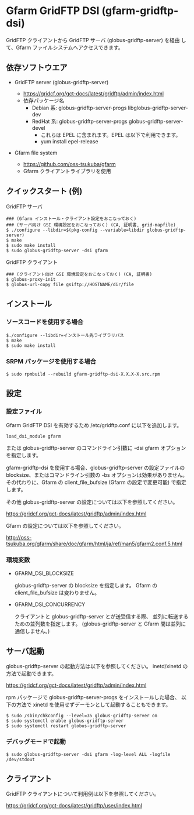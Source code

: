 # Gfarm GridFTP DSI (gfarm-gridftp-dsi)

GridFTP クライアントから GridFTP サーバ (globus-gridftp-server) を経由
して、Gfarm ファイルシステムへアクセスできます。

## 依存ソフトウエア

- GridFTP server (globus-gridftp-server)
  - https://gridcf.org/gct-docs/latest/gridftp/admin/index.html
  - 依存パッケージ名
    - Debian 系: globus-gridftp-server-progs libglobus-gridftp-server-dev
    - RedHat 系: globus-gridftp-server-progs globus-gridftp-server-devel
      - これらは EPEL に含まれます。EPEL は以下で利用できます。
      - yum install epel-release

- Gfarm file system
  - https://github.com/oss-tsukuba/gfarm
  - Gfarm クライアントライブラリを使用

## クイックスタート (例)

GridFTP サーバ
```
### (Gfarm インストール・クライアント設定をおこなっておく)
### (サーバ向け GSI 環境設定をおこなっておく) (CA, 証明書, grid-mapfile)
$ ./configure --libdir=$(pkg-config --variable=libdir globus-gridftp-server)
$ make
$ sudo make install
$ sudo globus-gridftp-server -dsi gfarm
```

GridFTP クライアント
```
### (クライアント向け GSI 環境設定をおこなっておく) (CA, 証明書)
$ globus-proxy-init
$ globus-url-copy file gsiftp://HOSTNAME/dir/file
```

## インストール

### ソースコードを使用する場合

```
$./configure --libdir=インストール先ライブラリパス
$ make
$ sudo make install
```

### SRPM パッケージを使用する場合

```
$ sudo rpmbuild --rebuild gfarm-gridftp-dsi-X.X.X-X.src.rpm
```

## 設定

### 設定ファイル

Gfarm GridFTP DSI を有効するため /etc/gridftp.conf に以下を追加します。

```
load_dsi_module gfarm
```

または globus-gridftp-server のコマンドライン引数に -dsi gfarm
オプションを指定します。

gfarm-gridftp-dsi を使用する場合、globus-gridftp-server の設定ファイルの
blocksize、またはコマンドライン引数の -bs オプションは効果がありません。
その代わりに、Gfarm の client_file_bufsize (Gfarm の設定で変更可能)
で指定します。

その他 globus-gridftp-server の設定については以下を参照してください。

https://gridcf.org/gct-docs/latest/gridftp/admin/index.html

Gfarm の設定については以下を参照してください。

http://oss-tsukuba.org/gfarm/share/doc/gfarm/html/ja/ref/man5/gfarm2.conf.5.html

### 環境変数

* GFARM_DSI_BLOCKSIZE

  globus-gridftp-server の blocksize を指定します。
  Gfarm の client_file_bufsize は変わりません。

* GFARM_DSI_CONCURRENCY

  クライアントと globus-gridftp-server とが送受信する際、
  並列に転送するための並列数を指定します。
  (globus-gridftp-server と Gfarm 間は並列に通信しません。)

## サーバ起動

globus-gridftp-server の起動方法は以下を参照してください。
inetd/xinetd の方法で起動できます。

https://gridcf.org/gct-docs/latest/gridftp/admin/index.html

rpm パッケージで globus-gridftp-server-progs をインストールした場合、
以下の方法で xinetd を使用せずデーモンとして起動することもできます。

```
$ sudo /sbin/chkconfig --level=35 globus-gridftp-server on
$ sudo systemctl enable globus-gridftp-server
$ sudo systemctl restart globus-gridftp-server
```

### デバッグモードで起動

```
$ sudo globus-gridftp-server -dsi gfarm -log-level ALL -logfile /dev/stdout
```

## クライアント

GridFTP クライアントについて利用例は以下を参照してください。

https://gridcf.org/gct-docs/latest/gridftp/user/index.html

